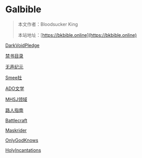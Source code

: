 # Galbible

> 本文作者：Bloodsucker King
>
> 本站地址：[https://bkbible.online](https://bkbible.online)


[DarkVoidPledge](DarkVoidPledge.md)

[禁书目录](禁书目录.md)

[无声纪元](无声纪元.md)

[Smee社](Smee社.md)

[ADO文学](ADO文学.md)

[MHSJ领域](MHSJ领域.md)

[路人指南](路人指南.md)

[Battlecraft](Battlecraft.md)

[Maskrider](Maskrider.md)

[OnlyGodKnows](OnlyGodKnows.md)

[HolyIncantations](HolyIncantations.md)






